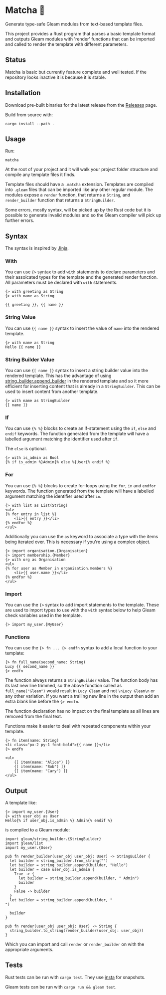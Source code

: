 # Matcha 🍵

Generate type-safe Gleam modules from text-based template files.

This project provides a Rust program that parses a basic template format and outputs Gleam modules
with 'render' functions that can be imported and called to render the template with different
parameters.

## Status

Matcha is basic but currently feature complete and well tested. If the repository looks inactive it
is because it is stable.

## Installation

Download pre-built binaries for the latest release from the
[Releases](https://github.com/michaeljones/matcha/releases) page.

Build from source with:

```
cargo install --path .
```

## Usage

Run:

```
matcha
```

At the root of your project and it will walk your project folder structure and compile any template
files it finds.

Template files should have a `.matcha` extension. Templates are compiled into `.gleam` files that can
be imported like any other regular module. The modules expose a `render` function, that returns a
`String`, and `render_builder` function that returns a `StringBuilder`.

Some errors, mostly syntax, will be picked up by the Rust code but it is possible to generate
invalid modules and so the Gleam compiler will pick up further errors.


## Syntax

The syntax is inspired by [Jinja](https://jinja.palletsprojects.com/).

### With

You can use `{>` syntax to add `with` statements to declare parameters and their assoicated types
for the template and the generated render function. All parameters must be declared with `with`
statements.

```
{> with greeting as String
{> with name as String

{{ greeting }}, {{ name }}
```

### String Value

You can use `{{ name }}` syntax to insert the value of `name` into the rendered template.

```jinja
{> with name as String
Hello {{ name }}
```

### String Builder Value

You can use `{[ name ]}` syntax to insert a string builder value into the rendered template. This
has the advantage of using
[string_builder.append_builder](https://hexdocs.pm/gleam_stdlib/gleam/string_builder.html#append_builder)
in the rendered template and so it more efficient for inserting content that is already in a
`StringBuilder`. This can be used to insert content from another template.

```jinja
{> with name as StringBuilder
{[ name ]}
```

### If

You can use `{% %}` blocks to create an if-statement using the `if`, `else` and `endif` keywords.
The function generated from the template will have a labelled argument matching the identifier used
after `if`.

The `else` is optional.

```jinja
{> with is_admin as Bool
{% if is_admin %}Admin{% else %}User{% endif %}
```

### For

You can use `{% %}` blocks to create for-loops using the `for`, `in` and `endfor` keywords.  The
function generated from the template will have a labelled argument matching the identifier used
after `in`.

```html+jinja
{> with list as List(String)
<ul>
{% for entry in list %}
    <li>{{ entry }}</li>
{% endfor %}
</ul>
```

Additionally you can use the `as` keyword to associate a type with the items being iterated over.
This is necessary if you're using a complex object.

```html+jinja
{> import organisation.{Organisation}
{> import membership.{Member}
{> with org as Organisation
<ul>
{% for user as Member in organisation.members %}
    <li>{{ user.name }}</li>
{% endfor %}
</ul>
```

### Import

You can use the `{>` syntax to add import statements to the template. These are used to import types
to use with the `with` syntax below to help Gleam check variables used in the template.

```
{> import my_user.{MyUser}
```

### Functions

You can use the `{> fn ... {> endfn` syntax to add a local function to your template:

```
{> fn full_name(second_name: String)
Lucy {{ second_name }}
{> endfn
```

The function always returns a `StringBuilder` value. The function body has its last new line
trimmed, so the above function called as `full_name("Gleam")` would result in `Lucy Gleam` and not
`\nLucy Gleam\n` or any other variation. If you want a trailing new line in the output then add an
extra blank line before the `{> endfn`.

The function declaration has no impact on the final template as all lines are removed from the
final text.

Functions make it easier to deal with repeated components within your template.

```
{> fn item(name: String)
<li class="px-2 py-1 font-bold">{{ name }}</li>
{> endfn

<ul>
    {[ item(name: "Alice") ]}
    {[ item(name: "Bob") ]}
    {[ item(name: "Cary") ]}
</ul>
```


## Output

A template like:

```
{> import my_user.{User}
{> with user_obj as User
Hello{% if user_obj.is_admin %} Admin{% endif %}
```

is compiled to a Gleam module:

```gleam
import gleam/string_builder.{StringBuilder}
import gleam/list
import my_user.{User}

pub fn render_builder(user_obj user_obj: User) -> StringBuilder {
  let builder = string_builder.from_string("")
  let builder = string_builder.append(builder, "Hello")
  let builder = case user_obj.is_admin {
    True -> {
      let builder = string_builder.append(builder, " Admin")
      builder
    }
    False -> builder
  }
  let builder = string_builder.append(builder, "
")

  builder
}

pub fn render(user_obj user_obj: User) -> String {
  string_builder.to_string(render_builder(user_obj: user_obj))
}
```

Which you can import and call `render` or `render_builder` on with the appropriate arguments.

## Tests

Rust tests can be run with `cargo test`. They use [insta](http://insta.rs/) for snapshots.

Gleam tests can be run with `cargo run && gleam test`.


